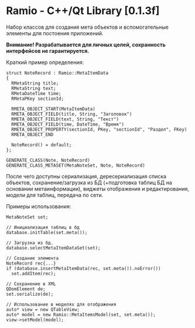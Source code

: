 # Ramio - C++/Qt Library [0.1.3f]

Набор классов для создания мета объектов и вспомогательные элементы для постоения приложений.

**Внимание! Разрабатывается для личных целей, сохранность интерфейсов не гарантируется.**

Краткий пример определения:

	struct NoteRecord : Ramio::MetaItemData
	{
	  RMetaString title;
	  RMetaString text;
	  RMetaDateTime time;
	  RMetaPKey sectionId;

	  RMETA_OBJECT_START(MetaItemData)
	  RMETA_OBJECT_FIELD(title, String, "Заголовок")
	  RMETA_OBJECT_FIELD(text, String, "Текст")
	  RMETA_OBJECT_FIELD(time, DateTime, "Время")
	  RMETA_OBJECT_PROPERTY(sectionId, PKey, "sectionId", "Раздел", FKey)
	  RMETA_OBJECT_END

	  NoteRecord() = default;
	};

	GENERATE_CLASS(Note, NoteRecord)
	GENERATE_CLASS_METASET(MetaNoteSet, Note, NoteRecord)

После чего доступны сериализация, дересериализация списка объектов,
сохранение/загрузка из БД (+подготовка таблиц БД на основании метаинформации),
виджеты отображения и редактирования, модели для таблиц, передача по сети.

Примеры использования:

	MetaNoteSet set;

	// Инициализация таблиц в бд
	database.initTable(set.meta());

	// Загрузка из бд.
	database.selectMetaItemDataSet(set);

	// Создание элемента
	NoteRecord rec{...}
	if (database.insertMetaItemData(rec, set.meta()).noError())
	  set.addItem(rec);

	// Сохранение в XML
	QDomElement de;
	set.serialize(de);

	// Использование в моделях для отображения
	auto* view = new QTableView;
	auto* model = new Ramio::MetaItemsModel(set, set.meta());
	view->setModel(model);
